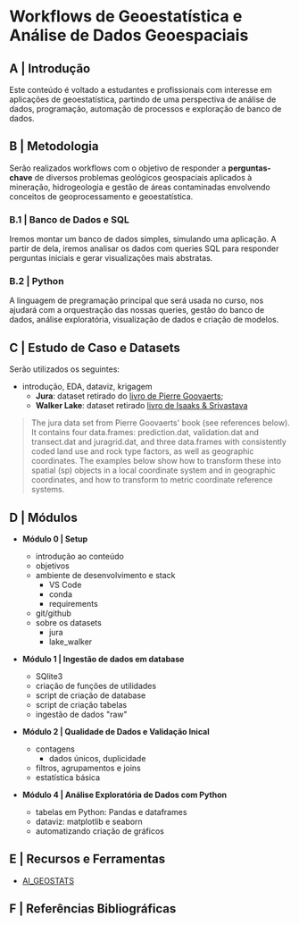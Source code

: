 # Workflows de Geoestatística e Análise de Dados Geoespaciais

## A | Introdução

Este conteúdo é voltado a estudantes e profissionais com interesse em aplicações de geoestatística, partindo de uma perspectiva de análise de dados, programação, automação de processos e exploração de banco de dados.

## B | Metodologia

Serão realizados workflows com o objetivo de responder a **perguntas-chave** de diversos problemas geológicos geospaciais aplicados à mineração, hidrogeologia e gestão de áreas contaminadas envolvendo conceitos de geoprocessamento e geoestatística.

### B.1 | Banco de Dados e SQL

Iremos montar um banco de dados simples, simulando uma aplicação. A partir de dela, iremos analisar os dados com queries SQL para responder perguntas iniciais e gerar visualizações mais abstratas.

### B.2 | Python

A linguagem de pregramação principal que será usada no curso, nos ajudará com a orquestração das nossas queries, gestão do banco de dados, análise exploratória, visualização de dados e criação de modelos.

## C | Estudo de Caso e Datasets

Serão utilizados os seguintes:

* introdução, EDA, dataviz, krigagem
  * **Jura**: dataset retirado do [livro de Pierre Goovaerts](https://books.google.com.br/books/about/Geostatistics_for_Natural_Resources_Eval.html?id=CW-7tHAaVR0C&redir_esc=y);
  * **Walker Lake**: dataset retirado [livro de Isaaks & Srivastava](https://books.google.com.br/books/about/Applied_Geostatistics.html?id=vC2dcXFLI3YC&redir_esc=y)
  
> The jura data set from Pierre Goovaerts' book (see references below). It contains four data.frames: prediction.dat, validation.dat and transect.dat and juragrid.dat, and three data.frames with consistently coded land use and rock type factors, as well as geographic coordinates. The examples below show how to transform these into spatial (sp) objects in a local coordinate system and in geographic coordinates, and how to transform to metric coordinate reference systems.

## D | Módulos

* **Módulo 0 | Setup**
  * introdução ao conteúdo
  * objetivos
  * ambiente de desenvolvimento e stack
    * VS Code
    * conda
    * requirements
  * git/github
  * sobre os datasets
    * jura
    * lake_walker

* **Módulo 1 | Ingestão de dados em database**
  * SQlite3
  * criação de funções de utilidades
  * script de criação de database
  * script de criação tabelas
  * ingestão de dados "raw"

* **Módulo 2 | Qualidade de Dados e Validação Inical**
 
  * contagens
    * dados únicos, duplicidade
  * filtros, agrupamentos e joins
  * estatística básica

* **Módulo 4 | Análise Exploratória de Dados com Python**
  * tabelas em Python: Pandas e dataframes
  * dataviz: matplotlib e seaborn
  * automatizando criação de gráficos

## E | Recursos e Ferramentas

* [AI_GEOSTATS](https://wiki.52north.org/AI_GEOSTATS/WebHome)

## F | Referências Bibliográficas
